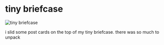 # tiny briefcase
![tiny briefcase](images/tiny%20briefcase.jpeg)

i slid some post cards
on the top of 
my tiny briefcase. 
there was so much
to unpack
